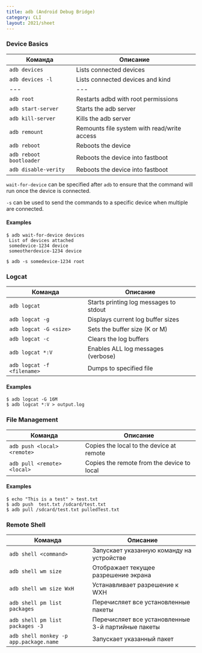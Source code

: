 ```yaml
---
title: adb (Android Debug Bridge)
category: CLI
layout: 2021/sheet
---
```


### Device Basics

| Команда                           | Описание                               |
| ---                               | ---                                         |
| `adb devices`                     | Lists connected devices                     |
| `adb devices -l`                  | Lists connected devices and kind            |
| ---                               | ---                                         |
| `adb root`                        | Restarts adbd with root permissions         |
| `adb start-server`                | Starts the adb server                       |
| `adb kill-server`                 | Kills the adb server                        |
| `adb remount`                     | Remounts file system with read/write access |
| `adb reboot`                      | Reboots the device                          |
| `adb reboot bootloader`           | Reboots the device into fastboot            |
| `adb disable-verity`              | Reboots the device into fastboot            |

`wait-for-device` can be specified after `adb` to ensure that the command will run once the device is connected.

`-s` can be used to send the commands to a specific device when multiple are connected.

#### Examples

```
$ adb wait-for-device devices
 List of devices attached
 somedevice-1234 device
 someotherdevice-1234 device
```

```
$ adb -s somedevice-1234 root
```

### Logcat

| Команда                              | Описание                            |
| ---                                  | ---                                    |
| `adb logcat`                         | Starts printing log messages to stdout |
| `adb logcat -g`                      | Displays current log buffer sizes      |
| `adb logcat -G <size>`               | Sets the buffer size (K or M)          |
| `adb logcat -c`                      | Clears the log buffers                 |
| `adb logcat *:V`                     | Enables ALL log messages (verbose)     |
| `adb logcat -f <filename>`           | Dumps to specified file                |

#### Examples
```
$ adb logcat -G 16M
$ adb logcat *:V > output.log
```

### File Management

| Команда                              | Описание                       |
| ---                                  | ---                               |
| `adb push <local> <remote>` | Copies the local to the device at remote   |
| `adb pull <remote> <local>` | Copies the remote from the device to local |

#### Examples

```
$ echo "This is a test" > test.txt
$ adb push  test.txt /sdcard/test.txt
$ adb pull /sdcard/test.txt pulledTest.txt
```

### Remote Shell

| Команда                                | Описание                                                              |
| ---                                    | ---                                                                   |
| `adb shell <command>`                  | Запускает указанную команду на устройстве                             |
| `adb shell wm size`                    | Отображает текущее разрешение экрана                                  |
| `adb shell wm size WxH`                | Устанавливает разрешение к WXH                                        |
| `adb shell pm list packages`           | Перечисляет все установленные пакеты                                  |
| `adb shell pm list packages -3`        | Перечисляет все установленные 3-й партийные пакеты                    |
| `adb shell monkey -p app.package.name` | Запускает указанный пакет                                             |
